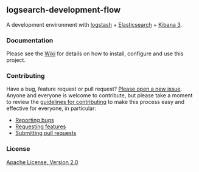## logsearch-development-flow

A development environment with [logstash](http://logstash.net/) + [Elasticsearch](http://www.elasticsearch.org/) + [Kibana 3](http://three.kibana.org/).

### Documentation

Please see the [Wiki](https://github.com/cityindex/logsearch-development-flow/wiki) for details on how to install, configure and use this project.

### Contributing

Have a bug, feature request or pull request? [Please open a new issue](https://github.com/cityindex/logsearch-development-development-flow/issues).
Anyone and everyone is welcome to contribute, but please take a moment to
review the [guidelines for contributing](CONTRIBUTING.md) to make this process
easy and effective for everyone, in particular:

* [Reporting bugs](CONTRIBUTING.md#reporting-bugs)
* [Requesting features](CONTRIBUTING.md#requesting-features)
* [Submitting pull requests](CONTRIBUTING.md#submitting-pull-requests)

### License

[Apache License, Version 2.0](./LICENSE.md)
